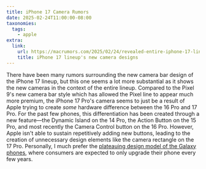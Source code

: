```yaml
---
title: iPhone 17 Camera Rumors
date: 2025-02-24T11:00:00-08:00
taxonomies:
  tags:
    - apple
extra:
  link:
    url: https://macrumors.com/2025/02/24/revealed-entire-iphone-17-lineups-camera-designs
    title: iPhone 17 lineup's new camera designs
---
```


There have been many rumors surrounding the new camera bar design of the iPhone 17 lineup, but this one seems a lot more substantial as it shows the new cameras in the context of the entire lineup. Compared to the Pixel 9's new camera bar style which has allowed the Pixel line to appear much more premium, the iPhone 17 Pro's camera seems to just be a result of Apple trying to create _some_ hardware difference between the 16 Pro and 17 Pro. For the past few phones, this differentiation has been created through a new feature—the Dynamic Island on the 14 Pro, the Action Button on the 15 Pro, and most recently the Camera Control button on the 16 Pro. However, Apple isn't able to sustain repetitively adding new buttons, leading to the creation of unnecessary design elements like the camera rectangle on the 17 Pro. Personally, I much prefer the [plateauing design model of the Galaxy phones](/blog/s25-identical), where consumers are expected to only upgrade their phone every few years.
